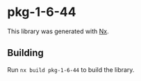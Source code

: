 # pkg-1-6-44

This library was generated with [Nx](https://nx.dev).

## Building

Run `nx build pkg-1-6-44` to build the library.
